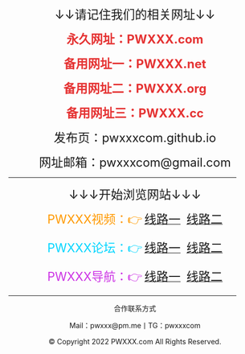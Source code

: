 <html>
<head>
    <meta charset="utf-8" />
    <meta http-equiv="X-UA-Compatible" content="IE=edge">
	<meta name="keywords" content="PWXXX,PWXXX.com,PWXXX视频,PWXXX论坛,PWXXX导航" />
	<meta name="description" content="PWXXX（PWXXX.com）是一个集在线视频、论坛社区、网址导航等等为一体的综合性网站。" />
    <meta name="viewport" content="width=device-width, initial-scale=1">
    <link rel="icon" type="image/png" href="/favicon.ico">
</head>
<body>
<div style="text-align:center;">
	<a href="https://pwxxx.com"><img src="https://pwxxx.com/logo.png" alt="" /></a>
</div>
<p style="text-align:center;">
	<span style="font-size:24px;">↓↓请记住我们的相关网址↓↓</span> 
</p>
<p style="text-align:center;">
	<span style="color:#E53333;font-size:24px;"><strong>永久网址：PWXXX.com</strong></span> 
</p>
<p style="text-align:center;">
	<span style="color:#E53333;font-size:24px;"><strong>备用网址一：PWXXX.net</strong></span> 
</p>
<p style="text-align:center;">
	<span style="color:#E53333;font-size:24px;"><strong>备用网址二：PWXXX.org</strong></span> 
</p>
<p style="text-align:center;">
	<span style="color:#E53333;font-size:24px;"><strong>备用网址三：PWXXX.cc</strong></span> 
</p>
<p style="text-align:center;">
	<span style="font-size:24px;">发布页：pwxxxcom.github.io</span> 
</p>
<p style="text-align:center;">
	<span style="font-size:24px;">网址邮箱：pwxxxcom@gmail.com</span> 
</p>
<hr style="width:90%" />
<p style="text-align:center;">
	<span style="font-size:24px;">↓↓↓开始浏览网站↓↓↓</span> 
</p>
<p style="text-align:center;">
	<span style="color:#FF9900;font-size:24px;">PWXXX视频：👉</span> <a href="https://www.pwxxx.co/" target="_blank"><span style="font-size:24px;">线路一</span></a> &nbsp; <a href="https://www.pwxxx.xyz/" target="_blank"><span style="font-size:24px;">线路二</span></a>
</p>
<p style="text-align:center;">
	<span style="color:#00D5FF;font-size:24px;">PWXXX论坛：👉</span> <a href="https://bbs.pwxxx.co/" target="_blank"><span style="font-size:24px;">线路一</span></a> &nbsp; <a href="https://bbs.pwxxx.xyz/" target="_blank"><span style="font-size:24px;">线路二</span></a>
</p>
<p style="text-align:center;">
	<span style="color:#CC33E5;font-size:24px;">PWXXX导航：👉</span> <a href="https://123.pwxxx.co/" target="_blank"><span style="font-size:24px;">线路一</span></a> &nbsp; <a href="https://123.pwxxx.xyz/" target="_blank"><span style="font-size:24px;">线路二</span></a>
</p>
<hr style="width:90%" />
<p style="text-align:center;">
	合作联系方式
</p>
<p style="text-align:center;">
	Mail：pwxxx@pm.me丨TG：pwxxxcom
</p>
<p style="text-align:center;">
	© Copyright 2022 PWXXX.com All Rights Reserved.
</p>
</body>
</html>
